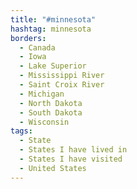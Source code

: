 ```yaml
---
title: "#minnesota"
hashtag: minnesota
borders:
  - Canada
  - Iowa
  - Lake Superior
  - Mississippi River
  - Saint Croix River
  - Michigan
  - North Dakota
  - South Dakota
  - Wisconsin
tags:
  - State
  - States I have lived in
  - States I have visited
  - United States
---
```

